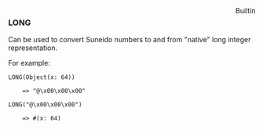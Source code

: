 <div style="float:right"><span class="builtin">Builtin</span></div>

### LONG

Can be used to convert Suneido numbers to and from "native" long integer representation.

For example:

``` suneido
LONG(Object(x: 64))

    => "@\x00\x00\x00"

LONG("@\x00\x00\x00")

    => #(x: 64)
```